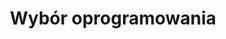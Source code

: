---
title: Wybór oprogramowania
categories: podstawowe-informacje
categoryID: podstawowe-informacje
order: 4
---
